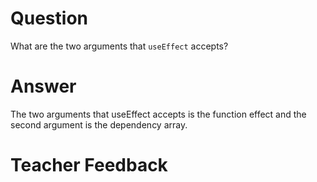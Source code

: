 # Question

What are the two arguments that `useEffect` accepts? 

# Answer
The two arguments that useEffect accepts is the function effect and the second argument is the dependency array. 
# Teacher Feedback